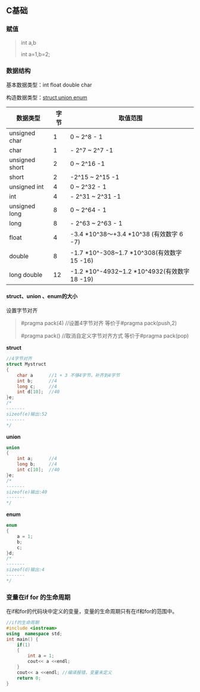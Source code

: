 ## C基础

### 赋值

> int a,b
>
> int a=1,b=2;



### 数据结构

基本数据类型：int	float	double	char	

构造数据类型：<u>struct union enum</u>



| 数据类型       | 字节 | 取值范围                                     |
| -------------- | ---- | -------------------------------------------- |
| unsigned char  | 1    | 0 ~ 2^8 - 1                                  |
| char           | 1    | - 2^7 ~ 2^7 -1                               |
| unsigned short | 2    | 0 ~ 2^16 -1                                  |
| short          | 2    | -2^15 ~ 2^15 -1                              |
| unsigned int   | 4    | 0 ~ 2^32 - 1                                 |
| int            | 4    | - 2^31 ~ 2^31 -1                             |
| unsigned long  | 8    | 0 ~ 2^64 - 1                                 |
| long           | 8    | - 2^63 ~ 2^63 - 1                            |
| float          | 4    | -3.4 *10^38～+3.4 *10^38 (有效数字 6 -7)     |
| double         | 8    | -1.7 *10^-308~1.7 *10^308(有效数字 15 -16)   |
| long double    | 12   | -1.2 *10^-4932~1.2 *10^4932(有效数字 18 -19) |



#### struct、union 、enum的大小

设置字节对齐

> #pragma pack(4)   //设置4字节对齐 等价于#pragma pack(push,2)
>
> #pragma pack()     //取消自定义字节对齐方式  等价于#pragma pack(pop)

**struct**

```C++
//4字节对齐
struct Mystruct
{
	char a		//1 + 3 不够4字节，补齐到4字节
	int b;		//4
	long c;		//4
	int d[10];	//40
}e;
/*
-------
sizeof(e)输出:52
-------
*/
```

**union**

```C++
union
{
    int a;		//4
	long b;		//4
	int c[10];	//40
}e;
/*
-------
sizeof(e)输出:40
-------
*/
```

**enum**

```C++
enum
{
	a = 1;
	b;
	c;
}d;
/*
-------
sizeof(d)输出:4
-------
*/
```



### 变量在if for 的生命周期

在if和for的代码块中定义的变量，变量的生命周期只有在if和for的范围中。

```C++
//if的生命周期
#include <iostream>
using  namespace std;
int main() {
    if(1)
    {
        int a = 1;
        cout<< a <<endl;
    }
    cout<< a <<endl; //编译报错，变量未定义
    return 0;
}
```


